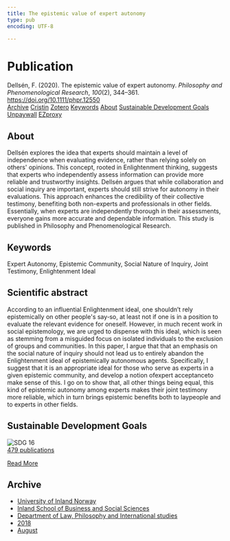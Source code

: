 ```yaml
---
title: The epistemic value of expert autonomy
type: pub
encoding: UTF-8

---
```

<h1>Publication</h1>
<article id="csl-bib-container-TZPHZETU" class="csl-bib-container">
  <div class="csl-bib-body"> <div class="csl-entry">Dellsén, F. (2020). The epistemic value of expert autonomy. <i>Philosophy and Phenomenological Research</i>, <i>100</i>(2), 344–361. <a href="https://doi.org/10.1111/phpr.12550">https://doi.org/10.1111/phpr.12550</a></div> </div>
  <div class="csl-bib-buttons">
    <a href="#taxonomy-article-TZPHZETU" alt="archive" class="csl-bib-button">Archive</a>
    <a href="https://app.cristin.no/results/show.jsf?id=1600091" alt="Cristin" class="csl-bib-button">Cristin</a>
    <a href="http://zotero.org/groups/5881554/items/TZPHZETU" alt="Zotero" class="csl-bib-button">Zotero</a>
    <a href="#keywords-article-TZPHZETU" alt="keywords" class="csl-bib-button">Keywords</a>
    <a href="#about-article-TZPHZETU" alt="about_pub" class="csl-bib-button">About</a>
    <a href="#sdg-article-TZPHZETU" alt="sdg" class="csl-bib-button">Sustainable Development Goals</a>
    <a href="http://philsci-archive.pitt.edu/15530/1/Scientific%20Autonomy%20Draft16.pdf" alt="Unpaywall" class="csl-bib-button">Unpaywall</a>
    <a href="http://philsci-archive.pitt.edu/15530/1/Scientific%20Autonomy%20Draft16.pdf" alt="EZproxy" class="csl-bib-button">EZproxy</a>
  </div>
  <div id="csl-bib-meta-container-TZPHZETU"></div>
</article>
<div id="csl-bib-meta-TZPHZETU" class="csl-bib-meta">
  <article id="about-article-TZPHZETU" class="about_pub-article">
    <h1>About</h1>
    Dellsén explores the idea that experts should maintain a level of independence when evaluating evidence, rather than relying solely on others' opinions. This concept, rooted in Enlightenment thinking, suggests that experts who independently assess information can provide more reliable and trustworthy insights. Dellsén argues that while collaboration and social inquiry are important, experts should still strive for autonomy in their evaluations. This approach enhances the credibility of their collective testimony, benefiting both non-experts and professionals in other fields. Essentially, when experts are independently thorough in their assessments, everyone gains more accurate and dependable information. This study is published in Philosophy and Phenomenological Research.
  </article>
  <article id="keywords-article-TZPHZETU" class="keywords-article">
    <h1>Keywords</h1>
    Expert Autonomy, Epistemic Community, Social Nature of Inquiry, Joint Testimony, Enlightenment Ideal
  </article>
  <article id="abstract-article-TZPHZETU" class="abstract-article">
    <h1>Scientific abstract</h1>
    According to an influential Enlightenment ideal, one shouldn’t rely epistemically on other people's say‐so, at least not if one is in a position to evaluate the relevant evidence for oneself. However, in much recent work in social epistemology, we are urged to dispense with this ideal, which is seen as stemming from a misguided focus on isolated individuals to the exclusion of groups and communities. In this paper, I argue that that an emphasis on the social nature of inquiry should not lead us to entirely abandon the Enlightenment ideal of epistemically autonomous agents. Specifically, I suggest that it is an appropriate ideal for those who serve as experts in a given epistemic community, and develop a notion ofexpert acceptanceto make sense of this. I go on to show that, all other things being equal, this kind of epistemic autonomy among experts makes their joint testimony more reliable, which in turn brings epistemic benefits both to laypeople and to experts in other fields.
  </article>
  <article id="sdg-article-TZPHZETU" class="sdg-article">
    <h1>Sustainable Development Goals</h1>
    <div class="sdg-container"><div id="sdg16" class="sdg">
        <img src="{{< params subfolder >}}images/sdg/sdg16_en.png" class="image" alt="SDG 16">
        <div class="sdg-overlay">
          <a href="/en/archive/?key=?sdg=16#archive" class="sdg-publication-count"><span>479</span> publications</a>
          <p><a href="https://sdgs.un.org/goals/goal16" class="sdg-read-more">Read More</a></p>
        </div>
      </div></div>
  </article>
  <article id="taxonomy-article-TZPHZETU" class="taxonomy-article">
    <h1>Archive</h1>
    <ul>
      <li>
        <a href="/en/archive/?key=3DCRN523">University of Inland Norway</a>
      </li>
      <li>
        <a href="/en/archive/?key=DU8Q9LN9">Inland School of Business and Social Sciences</a>
      </li>
      <li>
        <a href="/en/archive/?key=ITYAG68H">Department of Law, Philosophy and International studies</a>
      </li>
      <li>
        <a href="/en/archive/?key=U76UGHNS">2018</a>
      </li>
      <li>
        <a href="/en/archive/?key=H3RENF6U">August</a>
      </li>
    </ul>
  </article>
</div>
